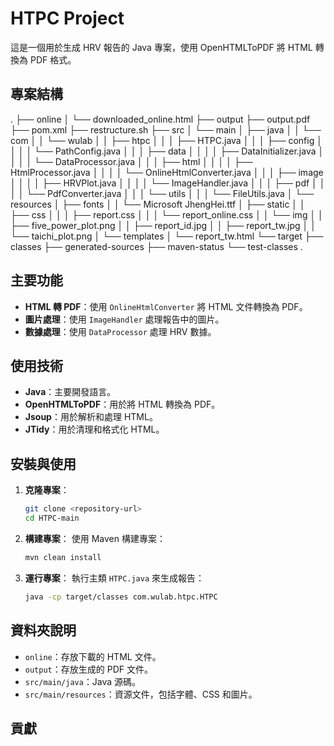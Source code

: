 # HTPC Project

這是一個用於生成 HRV 報告的 Java 專案，使用 OpenHTMLToPDF 將 HTML 轉換為 PDF 格式。

## 專案結構

.
├── online
│ └── downloaded_online.html
├── output
├── output.pdf
├── pom.xml
├── restructure.sh
├── src
│ └── main
│ ├── java
│ │ └── com
│ │ └── wulab
│ │ ├── htpc
│ │ │ ├── HTPC.java
│ │ │ ├── config
│ │ │ │ └── PathConfig.java
│ │ │ ├── data
│ │ │ │ ├── DataInitializer.java
│ │ │ │ └── DataProcessor.java
│ │ │ ├── html
│ │ │ │ ├── HtmlProcessor.java
│ │ │ │ └── OnlineHtmlConverter.java
│ │ │ ├── image
│ │ │ │ ├── HRVPlot.java
│ │ │ │ └── ImageHandler.java
│ │ │ ├── pdf
│ │ │ │ └── PdfConverter.java
│ │ │ └── utils
│ │ │ └── FileUtils.java
│ └── resources
│ ├── fonts
│ │ └── Microsoft JhengHei.ttf
│ ├── static
│ │ ├── css
│ │ │ ├── report.css
│ │ │ └── report_online.css
│ │ └── img
│ │ ├── five_power_plot.png
│ │ ├── report_id.jpg
│ │ ├── report_tw.jpg
│ │ └── taichi_plot.png
│ └── templates
│ └── report_tw.html
└── target
├── classes
├── generated-sources
├── maven-status
└── test-classes
.

## 主要功能

- **HTML 轉 PDF**：使用 `OnlineHtmlConverter` 將 HTML 文件轉換為 PDF。
- **圖片處理**：使用 `ImageHandler` 處理報告中的圖片。
- **數據處理**：使用 `DataProcessor` 處理 HRV 數據。

## 使用技術

- **Java**：主要開發語言。
- **OpenHTMLToPDF**：用於將 HTML 轉換為 PDF。
- **Jsoup**：用於解析和處理 HTML。
- **JTidy**：用於清理和格式化 HTML。

## 安裝與使用

1. **克隆專案**：
   ```bash
   git clone <repository-url>
   cd HTPC-main
   ```

2. **構建專案**：
   使用 Maven 構建專案：
   ```bash
   mvn clean install
   ```

3. **運行專案**：
   執行主類 `HTPC.java` 來生成報告：
   ```bash
   java -cp target/classes com.wulab.htpc.HTPC
   ```

## 資料夾說明

- `online`：存放下載的 HTML 文件。
- `output`：存放生成的 PDF 文件。
- `src/main/java`：Java 源碼。
- `src/main/resources`：資源文件，包括字體、CSS 和圖片。

## 貢獻
